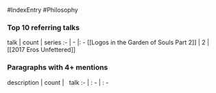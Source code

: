 #IndexEntry #Philosophy

### Top 10 referring talks
talk | count | series
:- | - |: -
[[Logos in the Garden of Souls Part 2]] | 2 | [[2017 Eros Unfettered]]

### Paragraphs with 4+ mentions
description | count | &nbsp;&nbsp;talk
:- | : - | : -

